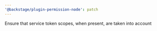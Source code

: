 ```yaml
---
'@backstage/plugin-permission-node': patch
---
```


Ensure that service token scopes, when present, are taken into account
